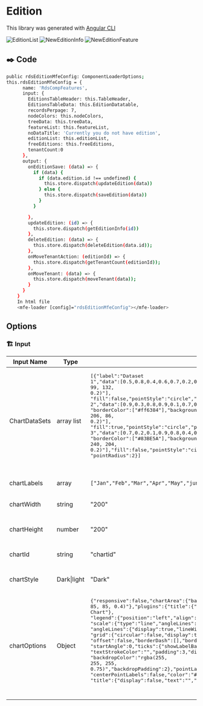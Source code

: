# Edition

This library was generated with [Angular CLI](https://github.com/angular/angular-cli)

<p align="left">
<img src="../../../../../assets/EditionList.png" alt="EditionList"/>
<img src="../../../../../assets/NewEditionInfo.png" alt="NewEditionInfo"/>  
<img src="../../../../../assets/NewEditionFeature.png" alt="NewEditionFeature"/>   
<p/>

## ✒️ Code

 
```bash
public rdsEditionMfeConfig: ComponentLoaderOptions;
this.rdsEditionMfeConfig = {
      name: 'RdsCompFeatures',
      input: {
        EditionsTableHeader: this.TableHeader,
        EditionsTableData: this.EditionDatatable,
        recordsPerpage: 7,
        nodeColors: this.nodeColors,
        treeData: this.treeData,
        featureList: this.featureList,
        noDataTitle: 'Currently you do not have edition',
        editionList: this.editionList,
        freeEditions: this.freeEditions,
        tenantCount:0
      },
      output: {
        onEditionSave: (data) => {
          if (data) {
            if (data.edition.id !== undefined) {
              this.store.dispatch(updateEdition(data))
            } else {
              this.store.dispatch(saveEdition(data))
            }
          }

        },
        updateEdition: (id) => {
          this.store.dispatch(getEditionInfo(id))
        },
        deleteEdition: (data) => {
          this.store.dispatch(deleteEdition(data.id));
        },
        onMoveTenantAction: (editionId) => {
          this.store.dispatch(getTenantCount(editionId));
        },
        onMoveTenant: (data) => {
          this.store.dispatch(moveTenant(data));
        }
      }
    }
    In html file
    <mfe-loader [config]="rdsEditionMfeConfig"></mfe-loader>
```


## Options
### 🏗️ Input
<!-- prettier-ignore -->
| Input Name                  | Type                             |Example| Description                                                                  |
| --------------------------- | -------------------------------- |------------| ---------------------------------------------------------------------------- |
| ChartDataSets             | array list        |<pre>[{"label":"Dataset 1","data":[0.5,0.8,0.4,0.6,0.7,0.2,0.9],"borderColor":["#ff9f40"],"backgroundColor":["rgba(255, 99, 132, 0.2)"],<br>"fill":false,"pointStyle":"circle","pointRadius":2},{"label":"Dataset 2","data":[0.9,0.3,0.8,0.9,0.1,0.7,0.2],<br>"borderColor":["#ff6384"],"backgroundColor":["rgba(255, 206, 86, 0.2)"],<br>"fill":true,"pointStyle":"circle","pointRadius":2},{"label":"Dataset 3","data":[0.7,0.2,0.1,0.9,0.8,0.4,0.7],<br>"borderColor":["#83BE5A"],"backgroundColor":["rgba(255, 240, 204, 0.2)"],"fill":false,"pointStyle":"circle",<br>"pointRadius":2}]<pre>|Data set of the Radar Chart
| chartLabels               | array                          | `["Jan","Feb","Mar","Apr","May","jun","jul"]`|Specify chart labels|
| chartWidth                |  string                       | "200"|Specify the width of the chart|
| chartHeight                |  number                       | "200"|Specify the height of the chart|
| chartId                |  string                       | "chartid"|Specify the ID of the chart|
| chartStyle                |  Dark\|light                       | "Dark"|Specify the style of the chart|
|chartOptions|Object|<pre>{"responsive":false,"chartArea":{"backgroundColor":"rgba(251, 85, 85, 0.4)"},"plugins":{"title":{"display":true,"text":"Radar Chart"},<br>"legend":{"position":"left","align":"start","pointStyle":"rectRot","pointRadius":5,"labels":{"usePointStyle":true}},"tooltip":{"usePointStyle":true},<br>"scale":{"type":"line","angleLines":{"display":true}}},"scales":{"r":{"axis":"r","type":"radialLinear","display":true,"animate":true,"position":"chartArea",<br>"angleLines":{"display":true,"lineWidth":1,"borderDash":[],"borderDashOffset":0,"color":"rgba(0,0,0,0.1)"},<br>"grid":{"circular":false,"display":true,"lineWidth":1,"drawBorder":true,"drawOnChartArea":true,"drawTicks":true,"tickLength":8,<br>"offset":false,"borderDash":[],"borderDashOffset":0,"borderWidth":1,"color":"rgba(0,0,0,0.1)","borderColor":"rgba(0,0,0,0.1)"},<br>"startAngle":0,"ticks":{"showLabelBackdrop":true,"color":"#666","minRotation":0,"maxRotation":50,"mirror":false,"textStrokeWidth":0,<br>"textStrokeColor":"","padding":3,"display":true,"autoSkip":true,"autoSkipPadding":3,"labelOffset":0,"minor":{},"major":{},"align":"center","crossAlign":"near",<br>"backdropColor":"rgba(255, 255, 255, 0.75)","backdropPadding":2},"pointLabels":{"backdropPadding":2,"display":true,"font":{"size":10},"padding":5,<br>"centerPointLabels":false,"color":"#666"},"offset":false,"reverse":false,"beginAtZero":false,"bounds":"ticks","grace":0,<br>"title":{"display":false,"text":"","padding":{"top":4,"bottom":4},"color":"#666"},"id":"r"}}}<pre>|Chart options|
